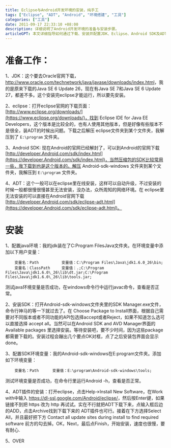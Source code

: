 ```yaml
---
title: Eclipse与Android开发环境的安装，纯手工
tags: ["Eclipse", "ADT", "Android", "环境搭建", "工具"]
categories: ["工具"]
date: 2011-09-17 22:33:10 +08:00
description: 详细说明了Android开发环境的准备与安装步骤。
articleGPT: 本文详细指导如何通过下载、安装并配置JDK、Eclipse、Android SDK及ADT插件，来搭建一套完整的Android开发环境。
---
```


# 准备工作：

1、JDK：这个要去Oracle官网下载，<http://www.oracle.com/technetwork/java/javase/downloads/index.html>，我的是原来下载的Java
SE 6 Update 26，现在有Java SE 7和Java SE 6 Update 27，都差不多。这个安装完eclipse才能运行，所以要先安装。

2、eclipse：打开eclipse官网的下载页面：[http://www.eclipse.org/downloads/](https://www.eclipse.org/downloads/)，找到
Eclipse IDE for Java EE Developers，这个版本是比较全的，也有人使用其他版本，但是好像有些版本不是很全，装ADT的时候出问题。下载之后解压
eclipse文件夹到某个文件夹，我解压到了 `E:\program` 文件夹。

3、Android SDK: 现在Android的官网已经解封了，可以到Android的官网下载
[http://developer.Android.com/sdk/index.html](https://developer.Android.com/sdk/index.html)，当然压缩包的SDK比较常用一些，我下载到也是这个版本的。解压 
Android-sdk-windows 文件夹到某个文件夹，我解压到 `E:\program` 文件夹。

4、ADT：这个一般可以在eclipse里在线安装，这样可以自动升级，不过安装的时候一般都很慢很慢甚至无法安装，没办法，众所周知的网络环境。在
eclipse里无法安装的可以直接在Android官网下载
[http://developer.Android.com/sdk/eclipse-adt.html](https://developer.Android.com/sdk/eclipse-adt.html)。

# 安装

1、配置java环境：我的jdk装在了C:Program FilesJava文件夹。在环境变量中添加以下用户变量：

```
    变量名：Path          变量值：C:\Program Files\Java\jdk1.6.0_26\bin;
    变量名：ClassPath     变量值：.;C:\Program Files\Java\jdk1.6.0\_26\lib\dt.jar;C:\Program Files\Java\jdk1.6.0\_26\lib\tools.jar;
```

测试java环境变量是否成功，在windows命令行中运行javac命令，查看是否正常。

2、安装SDK：打开Android-sdk-windows文件夹里的SDK Manager.exe文件，命令行神马的等一下就过去了。在
Choose Package to Install界面，根据自己需要对不同版本或者不同功能的API包选择accept或者Reject，如果不知道怎么选可以直接选择
accept all。当然可以在Android SDK and AVD Manager界面的Available packages
里选择安装。等待安装吧，要不少时间，因为这些package都需要下载的。安装过程会蹦出几个要点OK对框，点了之后安装包界面会显示done。

3、配置SDK环境变量：我的Android-sdk-windows在E:program文件夹。添加如下环境变量：

```
    变量名：Path      变量值：E:\program\Android-sdk-windows\tools;
```

测试环境变量是否成功，在命令行里运行Android -h，查看是否正常。

4、ADT插件的安装：打开eclipse，点击Help->Install New Software，在Work with中输入
<https://dl-ssl.google.com/Android/eclipse/>，然后按Enter键，如果链接不到把 https
改为 http 再试试。实在不行就把ADT下载下来，点输入框后边的ADD，点击Archive找到下载下来的
ADT插件也可行。接着在下方选择Select All，并且最好把下方
Contact all update sites during install to find required software
前方的勾去掉。OK，Next，最后点Finish，开始安装，速度也很慢，要有耐心.

5、OVER
